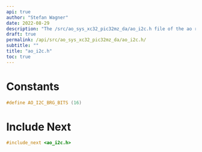 ```yaml
---
api: true
author: "Stefan Wagner"
date: 2022-08-29
description: "The /src/ao_sys_xc32_pic32mz_da/ao_i2c.h file of the ao real-time operating system."
draft: true
permalink: /api/src/ao_sys_xc32_pic32mz_da/ao_i2c.h/
subtitle: ""
title: "ao_i2c.h"
toc: true
---
```


# Constants

```c
#define AO_I2C_BRG_BITS (16)
```

# Include Next

```c
#include_next <ao_i2c.h>
```

